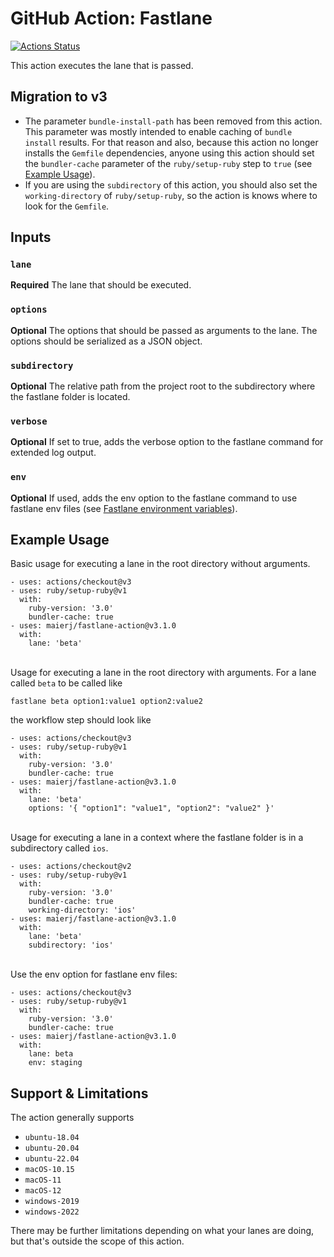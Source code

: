 # GitHub Action: Fastlane

[![Actions Status](https://github.com/maierj/fastlane-action-test/workflows/Fastlane%20action%20test/badge.svg)](https://github.com/maierj/fastlane-action-test/actions)

This action executes the lane that is passed.

## Migration to v3

* The parameter `bundle-install-path` has been removed from this action. This parameter was mostly intended to enable caching of `bundle install` results.
For that reason and also, because this action no longer installs the `Gemfile` dependencies, anyone using this action should set the `bundler-cache` parameter of the `ruby/setup-ruby` step to `true` (see [Example Usage](#example-usage)). 
* If you are using the `subdirectory` of this action, you should also set the `working-directory` of `ruby/setup-ruby`, so the action is knows where to look for the `Gemfile`.

## Inputs

### `lane`

**Required** The lane that should be executed.

### `options`

**Optional** The options that should be passed as arguments to the lane. The options should be serialized as a JSON object.

### `subdirectory`

**Optional** The relative path from the project root to the subdirectory where the fastlane folder is located.

### `verbose`

**Optional** If set to true, adds the verbose option to the fastlane command for extended log output.

### `env`

**Optional** If used, adds the env option to the fastlane command to use fastlane env files (see [Fastlane environment variables](https://docs.fastlane.tools/advanced/other/)).

## Example Usage

Basic usage for executing a lane in the root directory without arguments.

```
- uses: actions/checkout@v3
- uses: ruby/setup-ruby@v1
  with:
    ruby-version: '3.0'
    bundler-cache: true
- uses: maierj/fastlane-action@v3.1.0
  with:
    lane: 'beta'
```
\
Usage for executing a lane in the root directory with arguments.
For a lane called `beta` to be called like
```
fastlane beta option1:value1 option2:value2
```
the workflow step should look like
```
- uses: actions/checkout@v3
- uses: ruby/setup-ruby@v1
  with:
    ruby-version: '3.0'
    bundler-cache: true
- uses: maierj/fastlane-action@v3.1.0
  with:
    lane: 'beta'
    options: '{ "option1": "value1", "option2": "value2" }'
```
\
Usage for executing a lane in a context where the fastlane folder is in a subdirectory called `ios`.

```
- uses: actions/checkout@v2
- uses: ruby/setup-ruby@v1
  with:
    ruby-version: '3.0'
    bundler-cache: true
    working-directory: 'ios'
- uses: maierj/fastlane-action@v3.1.0
  with:
    lane: 'beta'
    subdirectory: 'ios'
```
\
Use the env option for fastlane env files:

```
- uses: actions/checkout@v3
- uses: ruby/setup-ruby@v1
  with:
    ruby-version: '3.0'
    bundler-cache: true
- uses: maierj/fastlane-action@v3.1.0
  with:
    lane: beta
    env: staging
```
## Support & Limitations

The action generally supports 
* `ubuntu-18.04`
* `ubuntu-20.04`
* `ubuntu-22.04`
* `macOS-10.15`
* `macOS-11`
* `macOS-12`
* `windows-2019`
* `windows-2022`

There may be further limitations depending on what your lanes are doing, but that's outside the scope of this action.
